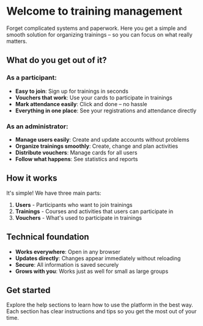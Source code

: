 # Welcome to training management

Forget complicated systems and paperwork. Here you get a simple and smooth solution for organizing trainings – so you can focus on what really matters.

## What do you get out of it?

### As a participant:
- **Easy to join**: Sign up for trainings in seconds
- **Vouchers that work**: Use your cards to participate in trainings
- **Mark attendance easily**: Click and done – no hassle
- **Everything in one place**: See your registrations and attendance directly

### As an administrator:
- **Manage users easily**: Create and update accounts without problems
- **Organize trainings smoothly**: Create, change and plan activities
- **Distribute vouchers**: Manage cards for all users
- **Follow what happens**: See statistics and reports

## How it works

It's simple! We have three main parts:

1. **Users** - Participants who want to join trainings
2. **Trainings** - Courses and activities that users can participate in
3. **Vouchers** - What's used to participate in trainings

## Technical foundation

- **Works everywhere**: Open in any browser
- **Updates directly**: Changes appear immediately without reloading
- **Secure**: All information is saved securely
- **Grows with you**: Works just as well for small as large groups

## Get started

Explore the help sections to learn how to use the platform in the best way. Each section has clear instructions and tips so you get the most out of your time.
